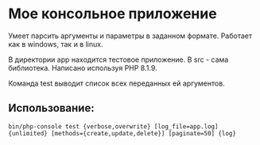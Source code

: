 # Мое консольное приложение
Умеет парсить аргументы и параметры в заданном формате.
Работает как в windows, так и в linux.

В директории app находится тестовое приложение. В src - сама библиотека.
Написано используя PHP 8.1.9.

Команда test выводит список всех переданных ей аргументов.

## Использование:
```
bin/php-console test {verbose,overwrite} [log_file=app.log] {unlimited} [methods={create,update,delete}] [paginate=50] {log}
```
